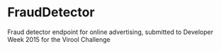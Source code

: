 # FraudDetector
Fraud detector endpoint for online advertising, submitted to Developer Week 2015 for the Virool Challenge
